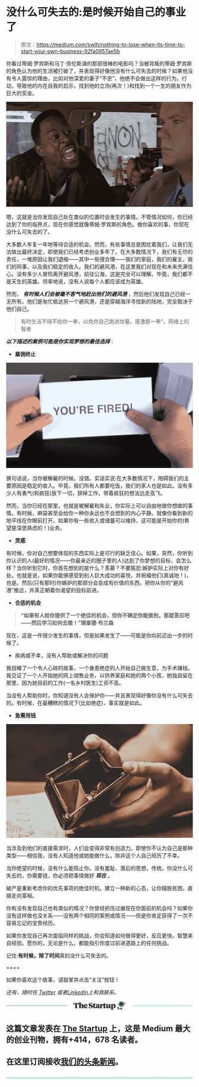 # 没什么可失去的:是时候开始自己的事业了

> 原文：<https://medium.com/swlh/nothing-to-lose-when-its-time-to-start-your-own-business-92fa0957ae5b>

你看过蒂姆·罗宾斯和马丁·劳伦斯演的那部很棒的电影吗？当被背叛的蒂姆·罗宾斯的角色认为他的生活被打破了，并表现得好像他没有什么可失去的时候？如果他没有令人震惊的理由，比如对他深爱的妻子“不忠”，他绝不会做出这样的行为。行动，导致他的内在自我的启示，找到他的立场(再次！)和找到一个一生的朋友作为巨大的奖金。

![](img/9602aa7a8573132a27cb61f10067518f.png)

嗯，这就是当你发现自己处在类似的位置时会发生的事情。不管情况如何，你已经达到了你的临界点，现在你感觉就像蒂姆·罗宾斯的角色。做你喜欢的事，你现在没什么可失去的了。

大多数人年复一年地等待合适的机会。然而，有些事情总是困扰着我们，让我们无法做出最终决定，即使我们已经考虑创业多年了。在大多数情况下，我们有无尽的责任，一堆原因让我们退缩——其中一些很合理——我们的家庭，我们的雇主，我们的同事，以及我们稳定的收入。我们的避风港，在这里我们对现在和未来充满信心。没有多少人冒险离开避风港，前往公海，这是完全可以理解。毕竟，我们都不是天生的英雄。坦率地说，没有人说每个人都应该成为英雄。

然而， ***有时候人们会被毫不客气地赶出他们的避风港*** ，然后他们发现自己已经一无所有。他们是匆忙抵达另一个避风港，还是穿越海洋寻找新的陆地，完全取决于他们自己。

> 有时生活不得不给你一拳，以免你自己跑进坟墓。感激那一拳”。网络上的智者

***以下描述的案例可能是你实现梦想的最佳选择*** :

*   **雇佣终止**

![](img/4d270ba19819823331037dc8fb4b13cb.png)

换句话说，当你被解雇的时候。没错。实话实说:在大多数情况下，阻碍我们的主要原因是稳定的收入。毕竟，我们所有人都要吃饭，我们的家人也是如此。没有多少人有勇气(和疯狂)放下一切，辞掉工作，带着疯狂的想法远走高飞。

然而，当你已经在那里，也就是被解雇和失业，你实际上可以自由地做你想做的事情。有时候，麻袋甚至会给你一种你永远也不会想到的内心平静。就像你看到新的地平线在你眼前打开。如果你有一些收入或储蓄可以维持，这可能是开始你的(希望是深思熟虑的！)业务。

*   **灵感**

有时候，你对自己想要体现的东西实际上是可行的缺乏信心。如果，突然，你听到你认识的人(最好的情况——你最亲近的圈子里的人)达到了你梦想的目标，会怎么样？当你听到它时，你首先想到的是什么？羡慕？不要尴尬:嫉妒实际上对你有好处。也就是说，如果你能够感受到别人巨大成功的喜悦，并祝福他们(真诚地！)，也是。然后(只有那时)你嫉妒的那部分会变成有价值的东西，把你从你的“避风港”推远，并真正朝着你渴望的目标前进。

*   **合适的机会**

> **“如果有人给你提供了一个绝佳的机会，但你不确定你能做到，那就答应吧——然后学习如何去做！”理查德·布兰森**

现在，这是一件很少发生的事情，但是如果发生了——可能是你向前迈出一步的时候了。

*   疾病或不幸，没有人帮助或解决你的问题

我目睹了一个令人心碎的故事，一个身患绝症的人开始自己做生意，为手术赚钱。我见证了一个人开始她的网上销售业务，以供养家庭和她的两个小孩，她独自留在那里，因为她目前的工作(一名乡村医生)工资不高。

当没有人帮助你时，你知道没有人会保护你——并且表现得好像你没有什么可失去的。有时候，在最糟糕的情况下(比如绝症)，事实就是如此。

*   **急需用钱**

![](img/bc8ca82d61999b5ac3ca9bfd15e3fa02.png)

当涉及到他们的直接需求时，人们会变得非常有创造力。即使你不认为自己是那种类型——相信我，没有人知道他或她能做什么，除非这个人自己经历了不幸。

当你绝望的时候，没有什么能阻止你。没有羞耻，落后的思想，传统。你没什么可失去的，你需要钱，你必须把事情做好 ***现在*** 。

破产是重新考虑你的优先事项的绝佳时机。建立一种新的心态，让你摆脱贫困，直接走向富裕。

你有没有发现自己也有类似的情况？你曾经抓住过展现在你面前的机会吗？如果你没有这样做也没关系——没有两个相同的案例或情况——但是你肯定获得了一次不容易忘记的宝贵经历。

如果你发现自己再次面临同样的挑战，你会知道如何做得更好，反应更快。智慧来自经验。愿你的，无论是什么，都能指引你度过前进道路上的任何挑战。

记住:**有时候，除了时间**真的没什么可失去的。

====

如果你喜欢这个故事，请鼓掌并点击“关注”按钮！

*还有，随时在* [*Twitter*](https://twitter.com/olga_pogozheva) *或者*[*LinkedIn*](https://www.linkedin.com/in/olgapogozheva/)*上和我联系。*

[![](img/308a8d84fb9b2fab43d66c117fcc4bb4.png)](https://medium.com/swlh)

## 这篇文章发表在 [The Startup](https://medium.com/swlh) 上，这是 Medium 最大的创业刊物，拥有+414，678 名读者。

## 在这里订阅接收[我们的头条新闻](http://growthsupply.com/the-startup-newsletter/)。

[![](img/b0164736ea17a63403e660de5dedf91a.png)](https://medium.com/swlh)
